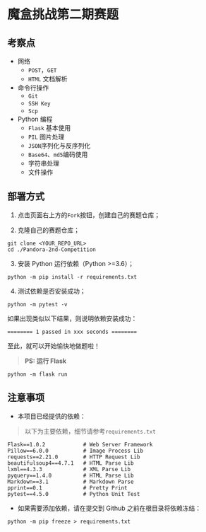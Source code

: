 # 魔盒挑战第二期赛题

## 考察点

- 网络
    - `POST`，`GET`
    - `HTML` 文档解析
- 命令行操作
    - `Git`
    - `SSH Key`
    - `Scp`
- Python 编程
    - `Flask` 基本使用
    - `PIL` 图片处理
    - `JSON`序列化与反序列化
    - `Base64`、`md5`编码使用
    - 字符串处理
    - 文件操作

## 部署方式

1. 点击页面右上方的`Fork`按钮，创建自己的赛题仓库；

2. 克隆自己的赛题仓库；
```shell
git clone <YOUR_REPO_URL>
cd ./Pandora-2nd-Competition
```

3. 安装 Python 运行依赖（Python >=3.6）；
```shell
python -m pip install -r requirements.txt
```

4. 测试依赖是否安装成功；
```shell
python -m pytest -v
```

如果出现类似以下结果，则说明依赖安装成功：
```
======== 1 passed in xxx seconds ========
```

至此，就可以开始愉快地做题啦！

> **PS: 运行 Flask**
```shell
python -m flask run
```

## 注意事项

- 本项目已经提供的依赖：
> 以下为主要依赖，细节请参考`requirements.txt`
```
Flask==1.0.2            # Web Server Framework
Pillow==6.0.0           # Image Process Lib
requests==2.21.0        # HTTP Request Lib
beautifulsoup4==4.7.1   # HTML Parse Lib
lxml==4.3.3             # XML Parse Lib
pyquery==1.4.0          # HTML Parse Lib
Markdown==3.1           # Markdown Parse
pprint==0.1             # Pretty Print
pytest==4.5.0           # Python Unit Test
```

- 如果需要添加依赖，请在提交到 Github 之前在根目录将依赖冻结：
```shell
python -m pip freeze > requirements.txt
```

